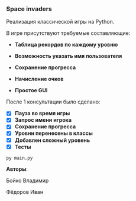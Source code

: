 ### Space invaders

Реализация классической игры на Python.

В игре присутствуют требуемые составляющие:

* __Таблица рекордов по каждому уровню__

* __Возможность указать имя пользователя__

* __Сохранение прогресса__

* __Начисление очков__

* __Простое GUI__

После 1 консультации было сделано: 

- [x] __Пауза во время игры__
- [x] __Запрос имени игрока__
- [x] __Сохранение прогресса__
- [x] __Уровни перенесены в классы__
- [x] __Добавлен сложный уровень__
- [x] __Тесты__

```shell
py main.py
```


**Авторы**:

Бойко Владимир

Фёдоров Иван
